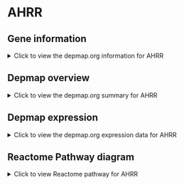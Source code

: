 <h1>AHRR</h1>

<h2>Gene information</h2>
<details>
  <summary>Click to view the depmap.org information for AHRR</summary>
  <iframe src="https://depmap.org/portal/gene/AHRR?tab=about" style="border:none;width:100%;height:800px"></iframe>
</details>

<h2>Depmap overview</h2>
<details>
  <summary>Click to view the depmap.org summary for AHRR</summary>
  <iframe src="https://depmap.org/portal/gene/AHRR?tab=overview" style="border:none;width:100%;height:800px"></iframe>
</details>

<h2>Depmap expression</h2>
<details>
  <summary>Click to view the depmap.org expression data for AHRR</summary>
  <iframe src="https://depmap.org/portal/gene/AHRR?tab=characterization" style="border:none;width:100%;height:800px"></iframe>
</details>



<h2>Reactome Pathway diagram</h2>
<details>
  <summary>Click to view Reactome pathway for AHRR</summary>
  <p>Aryl hydrocarbon receptor signalling</p>
  <iframe src="https://reactome.org/PathwayBrowser/#/R-HSA-8937144" style="border:none;width:100%;height:800px"></iframe>
</details>




